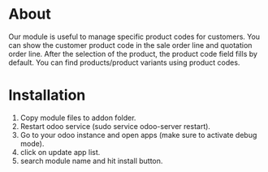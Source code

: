 About
============
Our module is useful to manage specific product codes for customers. You can show the customer product code in the sale order line and quotation order line. After the selection of the product, the product code field fills by default. You can find products/product variants using product codes.

Installation
============
1) Copy module files to addon folder.
2) Restart odoo service (sudo service odoo-server restart).
3) Go to your odoo instance and open apps (make sure to activate debug mode).
4) click on update app list.
5) search module name and hit install button.


